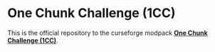 # One Chunk Challenge (1CC)

This is the official repository to the curseforge modpack [**One Chunk Challenge (1CC)**](https://www.curseforge.com/minecraft/modpacks/one-chunk-challenge-1cc).